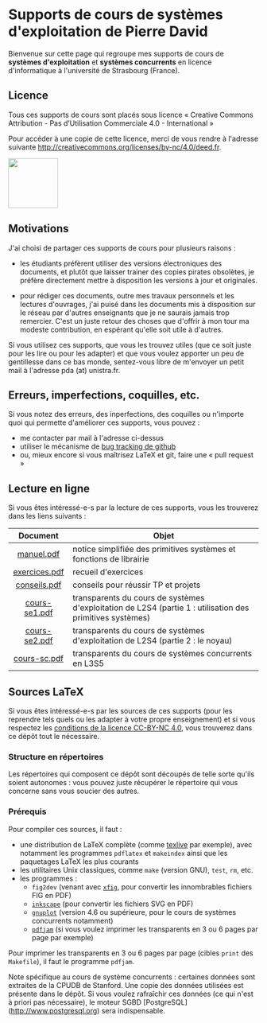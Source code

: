 Supports de cours de systèmes d'exploitation de Pierre David
============================================================

Bienvenue sur cette page qui regroupe mes supports de cours de **systèmes
d'exploitation** et **systèmes concurrents** en licence d'informatique
à l'université de Strasbourg (France).


Licence
-------

Tous ces supports de cours sont placés sous licence « Creative Commons
Attribution - Pas d’Utilisation Commerciale 4.0 - International »

Pour accéder à une copie de cette licence, merci de vous rendre à
l'adresse suivante <http://creativecommons.org/licenses/by-nc/4.0/deed.fr>.

<img src="http://mirrors.creativecommons.org/presskit/buttons/88x31/png/by-nc.png" width="100">


Motivations
-----------

J'ai choisi de partager ces supports de cours pour plusieurs raisons :

- les étudiants préfèrent utiliser des versions électroniques des
    documents, et plutôt que laisser trainer des copies pirates
    obsolètes, je préfère directement mettre à disposition les
    versions à jour et originales.

- pour rédiger ces documents, outre mes travaux personnels et les
    lectures d'ouvrages, j'ai puisé dans les documents mis à disposition
    sur le réseau par d'autres enseignants que je ne saurais jamais
    trop remercier. C'est un juste retour des choses que d'offrir à
    mon tour ma modeste contribution, en espérant qu'elle soit utile
    à d'autres.

Si vous utilisez ces supports, que vous les trouvez utiles (que ce soit
juste pour les lire ou pour les adapter) et que vous voulez apporter un
peu de gentillesse dans ce bas monde, sentez-vous libre de m'envoyer un
petit mail à l'adresse pda (at) unistra.fr.


Erreurs, imperfections, coquilles, etc.
---------------------------------------

Si vous notez des erreurs, des inperfections, des coquilles ou n'importe
quoi qui permette d'améliorer ces supports, vous pouvez :
- me contacter par mail à l'adresse ci-dessus
- utiliser le mécanisme de [bug tracking de github](../../issues)
- ou, mieux encore si vous maîtrisez LaTeX et git, faire une « pull request »


Lecture en ligne
----------------

Si vous êtes intéressé-e-s par la lecture de ces supports, vous les
trouverez dans les liens suivants :

| Document | Objet |
| :------: | ----- |
| [manuel.pdf](http://dpt-info.u-strasbg.fr/~pda/manuel.pdf) | notice simplifiée des primitives systèmes et fonctions de librairie |
| [exercices.pdf](http://dpt-info.u-strasbg.fr/~pda/exercices.pdf) | recueil d'exercices |
| [conseils.pdf](http://dpt-info.u-strasbg.fr/~pda/conseils.pdf) | conseils pour réussir TP et projets |
| [cours-se1.pdf](http://dpt-info.u-strasbg.fr/~pda/cours-se1.pdf) | transparents du cours de systèmes d'exploitation de L2S4 (partie 1 : utilisation des primitives systèmes) |
| [cours-se2.pdf](http://dpt-info.u-strasbg.fr/~pda/cours-se2.pdf) | transparents du cours de systèmes d'exploitation de L2S4 (partie 2 : le noyau) |
| [cours-sc.pdf](http://dpt-info.u-strasbg.fr/~pda/cours-sc.pdf) | transparents du cours de systèmes concurrents en L3S5 |


Sources LaTeX
-------------

Si vous êtes intéressé-e-s par les sources de ces supports (pour
les reprendre tels quels ou les adapter à votre propre enseignement)
et si vous respectez les [conditions de la licence CC-BY-NC 4.0](http://creativecommons.org/licenses/by-nc/4.0/deed.fr),
vous trouverez dans ce dépôt tout le nécessaire.

### Structure en répertoires

Les répertoires qui composent ce dépôt sont découpés de telle sorte
qu'ils soient autonomes : vous pouvez juste récupérer le répertoire
qui vous concerne sans vous soucier des autres.

### Prérequis

Pour compiler ces sources, il faut :

- une distribution de LaTeX complète (comme [texlive](https://www.tug.org/texlive/) par exemple), avec notamment les programmes `pdflatex` et `makeindex`
  ainsi que les paquetages LaTeX les plus courants
- les utilitaires Unix classiques, comme `make` (version GNU), `test`,
    `rm`, etc.
- les programmes :
  * `fig2dev` (venant avec [`xfig`](http://www.xfig.org), pour convertir les innombrables fichiers FIG en PDF)
  * [`inkscape`](http://www.inkscape.org) (pour convertir les fichiers SVG en PDF)
  * [`gnuplot`](http://www.gnuplot.info) (version 4.6 ou supérieure, pour le cours de systèmes concurrents notamment)
  * [`pdfjam`](http://www2.warwick.ac.uk/fac/sci/statistics/staff/academic-research/firth/software/pdfjam) (si vous voulez imprimer les transparents en 3 ou 6 pages par page par exemple)

Pour imprimer les transparents en 3 ou 6 pages par page (cibles `print`
des `Makefile`), il faut le programme `pdfjam`.

Note spécifique au cours de système concurrents : certaines données
sont extraites de la CPUDB de Stanford. Une copie des données utilisées
est présente dans le dépôt. Si vous voulez rafraîchir ces données
(ce qui n'est à priori pas nécessaire), le moteur SGBD [PostgreSQL]
(http://www.postgresql.org) sera indispensable.
